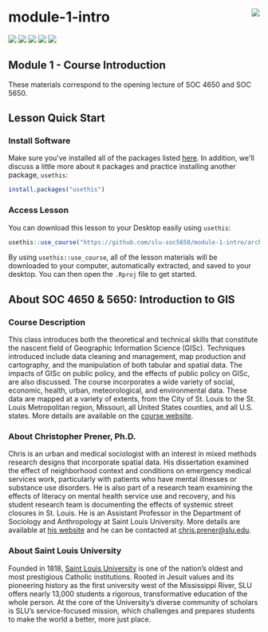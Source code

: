 module-1-intro <img src="icon_hu137d436a85c84cab921c9c47edaed5ef_12382_192x192_fill_lanczos_center_2.png" align="right" />
===========================================================
[![](https://img.shields.io/badge/semester-spring%2021-blue.svg)](https://github.com/slu-soc5650/module-1-intro)
[![](https://img.shields.io/badge/release-full-brightgreen.svg)](https://github.com/slu-soc5650/module-1-intro)
[![](https://img.shields.io/github/release/slu-soc5650/module-1-intro.svg?label=version)](https://github.com/slu-soc5650/lecture-01/releases)
[![](https://img.shields.io/github/last-commit/slu-soc5650/module-1-intro.svg)](https://github.com/slu-soc5650/module-1-intro/commits/master)
[![](https://img.shields.io/github/repo-size/slu-soc5650/module-1-intro.svg)](https://github.com/slu-soc5650/module-1-intro)

## Module 1 - Course Introduction
These materials correspond to the opening lecture of SOC 4650 and SOC 5650.

## Lesson Quick Start
### Install Software
Make sure you've installed all of the packages listed [here](https://slu-soc5650.github.io/docs/start_prep/#r-packages). In addition, we'll discuss a little more about `R` packages and practice installing another package, `usethis`:

```r
install.packages("usethis")
```

### Access Lesson
You can download this lesson to your Desktop easily using `usethis`:

```r
usethis::use_course("https://github.com/slu-soc5650/module-1-intro/archive/master.zip")
```

By using `usethis::use_course`, all of the lesson materials will be downloaded to your computer, automatically extracted, and saved to your desktop. You can then open the `.Rproj` file to get started.

## About SOC 4650 & 5650: Introduction to GIS
### Course Description
This class introduces both the theoretical and technical skills that constitute the nascent field of Geographic Information Science (GISc). Techniques introduced include data cleaning and management, map production and cartography, and the manipulation of both tabular and spatial data. The impacts of GISc on public policy, and the effects of public policy on GISc, are also discussed. The course incorporates a wide variety of social, economic, health, urban, meteorological, and environmental data. These data are mapped at a variety of extents, from the City of St. Louis to the St. Louis Metropolitan region, Missouri, all United States counties, and all U.S. states. More details are available on the [course website](https://slu-soc5650.github.io).

### About Christopher Prener, Ph.D.
Chris is an urban and medical sociologist with an interest in mixed methods research designs that incorporate spatial data. His dissertation examined the effect of neighborhood context and conditions on emergency medical services work, particularly with patients who have mental illnesses or substance use disorders. He is also part of a research team examining the effects of literacy on mental health service use and recovery, and his student research team is documenting the effects of systemic street closures in St. Louis. He is an Assistant Professor in the Department of Sociology and Anthropology at Saint Louis University. More details are available at [his website](https://chris-prener.github.io) and he can be contacted at [chris.prener@slu.edu](mailto:chris.prener@slu.edu).

### About Saint Louis University
Founded in 1818, [Saint Louis University](http://wwww.slu.edu) is one of the nation’s oldest and most prestigious Catholic institutions. Rooted in Jesuit values and its pioneering history as the first university west of the Mississippi River, SLU offers nearly 13,000 students a rigorous, transformative education of the whole person. At the core of the University’s diverse community of scholars is SLU’s service-focused mission, which challenges and prepares students to make the world a better, more just place.
